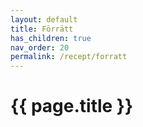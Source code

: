 ```yaml
---
layout: default
title: Förrätt
has_children: true
nav_order: 20
permalink: /recept/forratt
---
```

# {{ page.title }}
